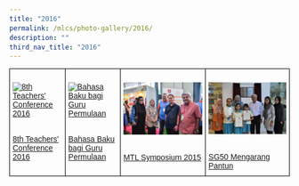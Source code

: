 ```yaml
---
title: "2016"
permalink: /mlcs/photo-gallery/2016/
description: ""
third_nav_title: "2016"
---
```

<style type="text/css">
.tg  {border-collapse:collapse;border-spacing:0;}
.tg td{border-color:black;border-style:solid;border-width:1px;font-family:Arial, sans-serif;font-size:14px;
  overflow:hidden;padding:10px 5px;word-break:normal;}
.tg th{border-color:black;border-style:solid;border-width:1px;font-family:Arial, sans-serif;font-size:14px;
  font-weight:normal;overflow:hidden;padding:10px 5px;word-break:normal;}
.tg .tg-0lax{text-align:left;vertical-align:top}
</style>
<table class="tg">
<thead>
  <tr>
    <td class="tg-0lax"><p><a href="/mlcs/photo-gallery/2016/8th-teachers'-conference-2016"><img src="![](/images/8th-teacher's-conf-2016-(1).jpeg)" alt="8th Teachers' Conference 2016"></a></p><br><a href="/mlcs/photo-gallery/2016/8th-teachers'-conference-2016">
8th Teachers' Conference 2016</a></td>
    <td class="tg-0lax"><p><a href="/mlcs/photo-gallery/2016/bahasa-baku-bagi-guru-permulaan"><img src="![](/images/bahasa-baku-2016-(1).jpeg)" alt="Bahasa Baku bagi Guru Permulaan"></a></p><br><a href="/mlcs/photo-gallery/2016/bahasa-baku-bagi-guru-permulaan">Bahasa Baku bagi Guru Permulaan

</a></td>
    <td class="tg-0lax"><p><a href="/mlcs/photo-gallery/2015/mtl-symposium-2015"><img src="/images/mtl-symposium-(11).jpeg" alt="MTL Symposium 2015"></a></p><br><a href="/mlcs/photo-gallery/2015/mtl-symposium-2015">MTL Symposium 2015</a></td>
		    <td class="tg-0lax"><p><a href="/mlcs/photo-gallery/2015/sg50-mengarang-pantun"><img src="/images/sg50-pantun-(16).jpeg" alt="SG50 Mengarang Pantun"></a></p><br><a href="/mlcs/photo-gallery/2015/sg50-mengarang-pantun">SG50 Mengarang Pantun</a></td>
			</tr>
</thead>
</table>